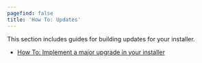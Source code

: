 ```yaml
---
pagefind: false
title: 'How To: Updates'
---
```


This section includes guides for building updates for your installer.

* [How To: Implement a major upgrade in your installer](major_upgrade/)

